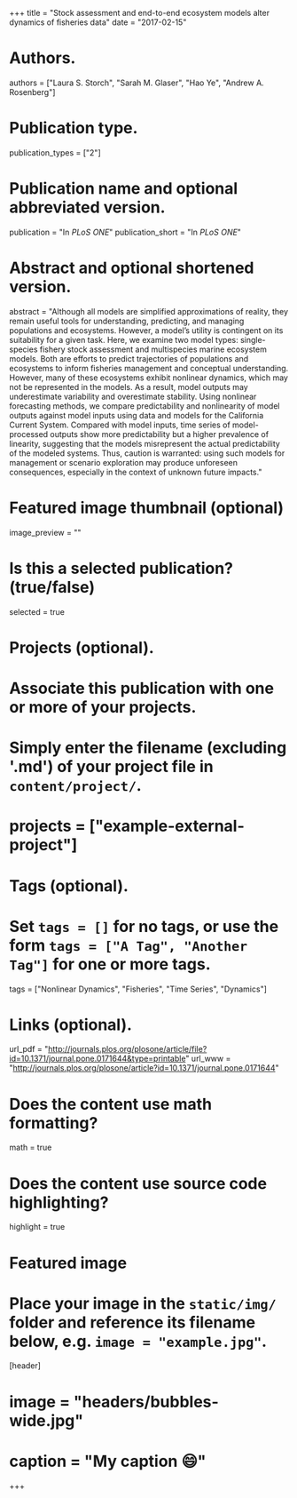 +++
title = "Stock assessment and end-to-end ecosystem models alter dynamics of fisheries data"
date = "2017-02-15"

# Authors.
authors = ["Laura S. Storch", "Sarah M. Glaser", "Hao Ye", "Andrew A. Rosenberg"]

# Publication type.
publication_types = ["2"]

# Publication name and optional abbreviated version.
publication = "In *PLoS ONE*"
publication_short = "In *PLoS ONE*"

# Abstract and optional shortened version.
abstract = "Although all models are simplified approximations of reality, they remain useful tools for understanding, predicting, and managing populations and ecosystems. However, a model’s utility is contingent on its suitability for a given task. Here, we examine two model types: single-species fishery stock assessment and multispecies marine ecosystem models. Both are efforts to predict trajectories of populations and ecosystems to inform fisheries management and conceptual understanding. However, many of these ecosystems exhibit nonlinear dynamics, which may not be represented in the models. As a result, model outputs may underestimate variability and overestimate stability. Using nonlinear forecasting methods, we compare predictability and nonlinearity of model outputs against model inputs using data and models for the California Current System. Compared with model inputs, time series of model-processed outputs show more predictability but a higher prevalence of linearity, suggesting that the models misrepresent the actual predictability of the modeled systems. Thus, caution is warranted: using such models for management or scenario exploration may produce unforeseen consequences, especially in the context of unknown future impacts."

# Featured image thumbnail (optional)
image_preview = ""

# Is this a selected publication? (true/false)
selected = true

# Projects (optional).
#   Associate this publication with one or more of your projects.
#   Simply enter the filename (excluding '.md') of your project file in `content/project/`.
# projects = ["example-external-project"]

# Tags (optional).
#   Set `tags = []` for no tags, or use the form `tags = ["A Tag", "Another Tag"]` for one or more tags.
tags = ["Nonlinear Dynamics", "Fisheries", "Time Series", "Dynamics"]

# Links (optional).
url_pdf = "http://journals.plos.org/plosone/article/file?id=10.1371/journal.pone.0171644&type=printable"
url_www = "http://journals.plos.org/plosone/article?id=10.1371/journal.pone.0171644"

# Does the content use math formatting?
math = true

# Does the content use source code highlighting?
highlight = true

# Featured image
# Place your image in the `static/img/` folder and reference its filename below, e.g. `image = "example.jpg"`.
[header]
# image = "headers/bubbles-wide.jpg"
# caption = "My caption :smile:"

+++
